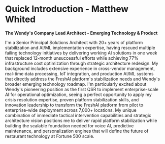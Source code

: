 # Quick Introduction - Matthew Whited
**The Wendy's Company Lead Architect - Emerging Technology & Product**

I'm a Senior Principal Solutions Architect with 20+ years of platform stabilization and AI/ML implementation expertise, having rescued multiple failing technology initiatives by delivering working AI solutions in one week that replaced 12-month unsuccessful efforts while achieving 77% infrastructure cost optimization through strategic architecture redesign. My background includes extensive experience in cross-vendor management, real-time data processing, IoT integration, and production AI/ML systems that directly address the FreshAI platform's stabilization needs and Wendy's broader emerging technology roadmap. I'm particularly excited about Wendy's pioneering position as the first QSR to implement enterprise-scale AI for operational optimization, seeing a perfect opportunity to apply my crisis resolution expertise, proven platform stabilization skills, and innovation leadership to transform the FreshAI platform from pilot to enterprise-wide deployment across 7,000+ locations. My unique combination of immediate tactical intervention capabilities and strategic architecture vision positions me to deliver rapid platform stabilization while building the scalable foundation needed for voice AI, predictive maintenance, and personalization engines that will define the future of restaurant technology at Fortune 500 scale.